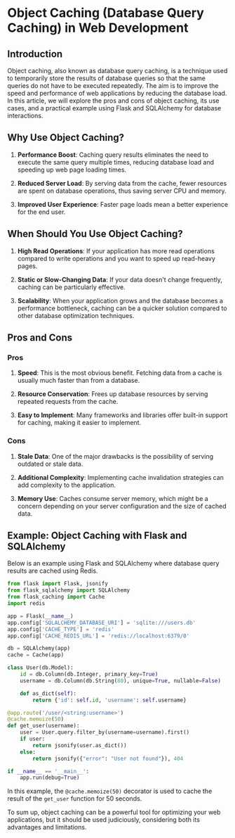 # Object Caching (Database Query Caching) in Web Development

## Introduction

Object caching, also known as database query caching, is a technique used to temporarily store the results of database queries so that the same queries do not have to be executed repeatedly. The aim is to improve the speed and performance of web applications by reducing the database load. In this article, we will explore the pros and cons of object caching, its use cases, and a practical example using Flask and SQLAlchemy for database interactions.

## Why Use Object Caching?

1. **Performance Boost**: Caching query results eliminates the need to execute the same query multiple times, reducing database load and speeding up web page loading times.
  
2. **Reduced Server Load**: By serving data from the cache, fewer resources are spent on database operations, thus saving server CPU and memory.

3. **Improved User Experience**: Faster page loads mean a better experience for the end user.

## When Should You Use Object Caching?

1. **High Read Operations**: If your application has more read operations compared to write operations and you want to speed up read-heavy pages.

2. **Static or Slow-Changing Data**: If your data doesn't change frequently, caching can be particularly effective.

3. **Scalability**: When your application grows and the database becomes a performance bottleneck, caching can be a quicker solution compared to other database optimization techniques.

## Pros and Cons

### Pros

1. **Speed**: This is the most obvious benefit. Fetching data from a cache is usually much faster than from a database.
  
2. **Resource Conservation**: Frees up database resources by serving repeated requests from the cache.

3. **Easy to Implement**: Many frameworks and libraries offer built-in support for caching, making it easier to implement.

### Cons

1. **Stale Data**: One of the major drawbacks is the possibility of serving outdated or stale data.

2. **Additional Complexity**: Implementing cache invalidation strategies can add complexity to the application.

3. **Memory Use**: Caches consume server memory, which might be a concern depending on your server configuration and the size of cached data.

## Example: Object Caching with Flask and SQLAlchemy

Below is an example using Flask and SQLAlchemy where database query results are cached using Redis.

```python
from flask import Flask, jsonify
from flask_sqlalchemy import SQLAlchemy
from flask_caching import Cache
import redis

app = Flask(__name__)
app.config['SQLALCHEMY_DATABASE_URI'] = 'sqlite:///users.db'
app.config['CACHE_TYPE'] = 'redis'
app.config['CACHE_REDIS_URL'] = 'redis://localhost:6379/0'

db = SQLAlchemy(app)
cache = Cache(app)

class User(db.Model):
    id = db.Column(db.Integer, primary_key=True)
    username = db.Column(db.String(80), unique=True, nullable=False)

    def as_dict(self):
        return {'id': self.id, 'username': self.username}

@app.route('/user/<string:username>')
@cache.memoize(50)
def get_user(username):
    user = User.query.filter_by(username=username).first()
    if user:
        return jsonify(user.as_dict())
    else:
        return jsonify({"error": "User not found"}), 404

if __name__ == '__main__':
    app.run(debug=True)
```

In this example, the `@cache.memoize(50)` decorator is used to cache the result of the `get_user` function for 50 seconds.

To sum up, object caching can be a powerful tool for optimizing your web applications, but it should be used judiciously, considering both its advantages and limitations.